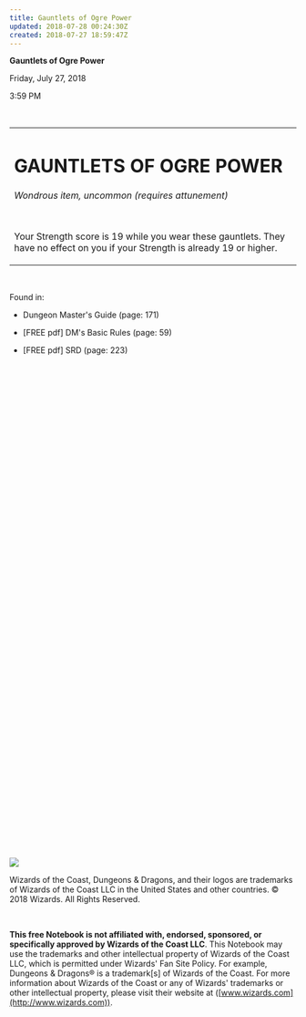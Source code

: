 ```yaml
---
title: Gauntlets of Ogre Power
updated: 2018-07-28 00:24:30Z
created: 2018-07-27 18:59:47Z
---
```


**Gauntlets of Ogre Power**

Friday, July 27, 2018

3:59 PM

 

<table><tbody><tr class="odd"><td><h1 id="gauntlets-of-ogre-power"><strong>GAUNTLETS OF OGRE POWER</strong></h1><p><em>Wondrous item, uncommon (requires attunement)</em></p><p> </p><p>Your Strength score is 19 while you wear these gauntlets. They have no effect on you if your Strength is already 19 or higher.</p></td></tr></tbody></table>

 

Found in:

-   Dungeon Master's Guide (page: 171)

-   \[FREE pdf\] DM's Basic Rules (page: 59)

-   \[FREE pdf\] SRD (page: 223)

 

 

 

 

 

 

 

 

 

 

 

 

 

 

 

 

 

 

 

 

 

 

 

 

 

 

 

 

![](tmp\media\image1.png)

Wizards of the Coast, Dungeons & Dragons, and their logos are trademarks of Wizards of the Coast LLC in the United States and other countries. © 2018 Wizards. All Rights Reserved.

 

**This free Notebook is not affiliated with, endorsed, sponsored, or specifically approved by Wizards of the Coast LLC**. This Notebook may use the trademarks and other intellectual property of Wizards of the Coast LLC, which is permitted under Wizards' Fan Site Policy. For example, Dungeons & Dragons® is a trademark\[s\] of Wizards of the Coast. For more information about Wizards of the Coast or any of Wizards' trademarks or other intellectual property, please visit their website at ([www.wizards.com](http://www.wizards.com)).
